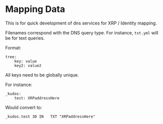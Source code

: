 # Mapping Data

This is for quick development of dns services for XRP / Identity mapping.

Filenames correspond with the DNS query type. For instance, `txt.yml` will be for text queries.

Format:

```
tree:
    key: value
    key2: value2
```

All keys need to be globally unique.

For instance:

```
_kudos:
    test: XRPaddressHere
```

Would convert to:

```
_kudos.test 30 IN	TXT	"XRPaddressHere"
```
